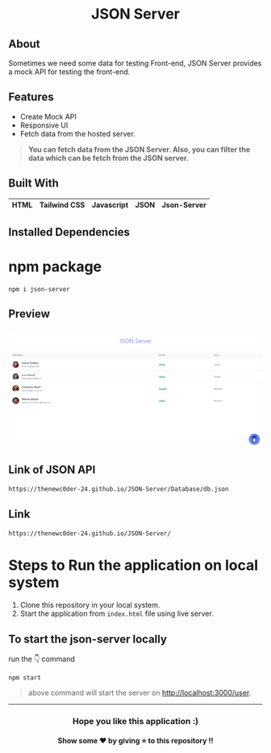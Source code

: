 <h1 align="center">JSON Server</h1>

## About
Sometimes we need some data for testing Front-end, JSON Server provides a mock API for testing the front-end.

## Features
* Create Mock API
* Responsive UI
* Fetch data from the hosted server.

>**You can fetch data from the JSON Server. Also, you can filter the data which can be fetch from the JSON server.**

## Built With
|HTML|Tailwind CSS|Javascript|JSON|Json-Server|
|---|---|---|---|---|

## Installed Dependencies
# npm package
```
npm i json-server
```

## Preview
![image](https://github.com/TheNewC0der-24/JSON-Server/blob/master/Preview.png)

## Link of JSON API 
```
https://thenewc0der-24.github.io/JSON-Server/Database/db.json
```

## Link
```
https://thenewc0der-24.github.io/JSON-Server/
```

# Steps to Run the application on local system

1. Clone this repository in your local system.
2. Start the application from `index.html` file using live server.

## To start the json-server locally 
run the 👇 command
```
npm start
```
>above command will start the server on [http://localhost:3000/user](http://localhost:3000/user).

--- 
<h3 align='center'>Hope you like this application :)</h3>
<h4 align='center'>Show some ❤️ by giving ⭐ to this repository !!</h4>

